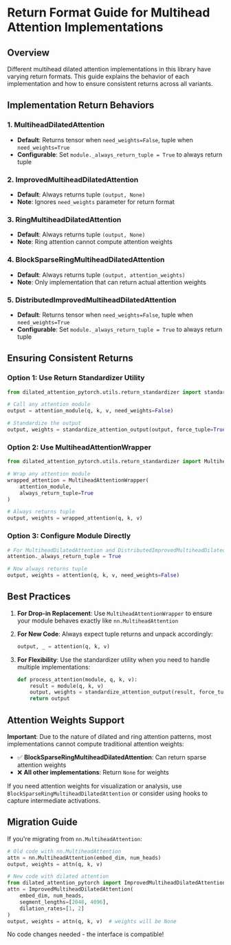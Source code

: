 # Return Format Guide for Multihead Attention Implementations

## Overview

Different multihead dilated attention implementations in this library have varying return formats. This guide explains the behavior of each implementation and how to ensure consistent returns across all variants.

## Implementation Return Behaviors

### 1. MultiheadDilatedAttention
- **Default**: Returns tensor when `need_weights=False`, tuple when `need_weights=True`
- **Configurable**: Set `module._always_return_tuple = True` to always return tuple

### 2. ImprovedMultiheadDilatedAttention
- **Default**: Always returns tuple `(output, None)`
- **Note**: Ignores `need_weights` parameter for return format

### 3. RingMultiheadDilatedAttention
- **Default**: Always returns tuple `(output, None)`
- **Note**: Ring attention cannot compute attention weights

### 4. BlockSparseRingMultiheadDilatedAttention
- **Default**: Always returns tuple `(output, attention_weights)`
- **Note**: Only implementation that can return actual attention weights

### 5. DistributedImprovedMultiheadDilatedAttention
- **Default**: Returns tensor when `need_weights=False`, tuple when `need_weights=True`
- **Configurable**: Set `module._always_return_tuple = True` to always return tuple

## Ensuring Consistent Returns

### Option 1: Use Return Standardizer Utility

```python
from dilated_attention_pytorch.utils.return_standardizer import standardize_attention_output

# Call any attention module
output = attention_module(q, k, v, need_weights=False)

# Standardize the output
output, weights = standardize_attention_output(output, force_tuple=True)
```

### Option 2: Use MultiheadAttentionWrapper

```python
from dilated_attention_pytorch.utils.return_standardizer import MultiheadAttentionWrapper

# Wrap any attention module
wrapped_attention = MultiheadAttentionWrapper(
    attention_module,
    always_return_tuple=True
)

# Always returns tuple
output, weights = wrapped_attention(q, k, v)
```

### Option 3: Configure Module Directly

```python
# For MultiheadDilatedAttention and DistributedImprovedMultiheadDilatedAttention
attention._always_return_tuple = True

# Now always returns tuple
output, weights = attention(q, k, v, need_weights=False)
```

## Best Practices

1. **For Drop-in Replacement**: Use `MultiheadAttentionWrapper` to ensure your module behaves exactly like `nn.MultiheadAttention`

2. **For New Code**: Always expect tuple returns and unpack accordingly:
   ```python
   output, _ = attention(q, k, v)
   ```

3. **For Flexibility**: Use the standardizer utility when you need to handle multiple implementations:
   ```python
   def process_attention(module, q, k, v):
       result = module(q, k, v)
       output, weights = standardize_attention_output(result, force_tuple=True)
       return output
   ```

## Attention Weights Support

**Important**: Due to the nature of dilated and ring attention patterns, most implementations cannot compute traditional attention weights:

- ✅ **BlockSparseRingMultiheadDilatedAttention**: Can return sparse attention weights
- ❌ **All other implementations**: Return `None` for weights

If you need attention weights for visualization or analysis, use `BlockSparseRingMultiheadDilatedAttention` or consider using hooks to capture intermediate activations.

## Migration Guide

If you're migrating from `nn.MultiheadAttention`:

```python
# Old code with nn.MultiheadAttention
attn = nn.MultiheadAttention(embed_dim, num_heads)
output, weights = attn(q, k, v)

# New code with dilated attention
from dilated_attention_pytorch import ImprovedMultiheadDilatedAttention
attn = ImprovedMultiheadDilatedAttention(
    embed_dim, num_heads,
    segment_lengths=[2048, 4096],
    dilation_rates=[1, 2]
)
output, weights = attn(q, k, v)  # weights will be None
```

No code changes needed - the interface is compatible!